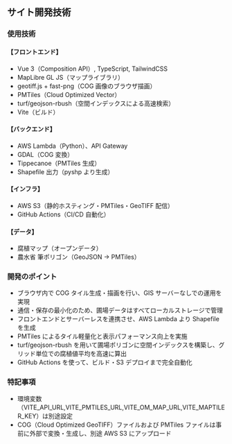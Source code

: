 ## サイト開発技術

### 使用技術

#### 【フロントエンド】

- Vue 3（Composition API）, TypeScript, TailwindCSS
- MapLibre GL JS（マップライブラリ）
- geotiff.js + fast-png（COG 画像のブラウザ描画）
- PMTiles（Cloud Optimized Vector）
- turf/geojson-rbush（空間インデックスによる高速検索）
- Vite（ビルド）

#### 【バックエンド】

- AWS Lambda（Python）、API Gateway
- GDAL（COG 変換）
- Tippecanoe（PMTiles 生成）
- Shapefile 出力（pyshp より生成）

#### 【インフラ】

- AWS S3（静的ホスティング・PMTiles・GeoTIFF 配信）
- GitHub Actions（CI/CD 自動化）

#### 【データ】

- 腐植マップ（オープンデータ）
- 農水省 筆ポリゴン（GeoJSON → PMTiles）

### 開発のポイント

- ブラウザ内で COG タイル生成・描画を行い、GIS サーバーなしでの運用を実現
- 通信・保存の最小化のため、圃場データはすべてローカルストレージで管理
- フロントエンドとサーバーレスを連携させ、AWS Lambda より Shapefile を生成
- PMTiles によるタイル軽量化と表示パフォーマンス向上を実施
- turf/geojson-rbush を用いて圃場ポリゴンに空間インデックスを構築し、グリッド単位での腐植値平均を高速に算出
- GitHub Actions を使って、ビルド・S3 デプロイまで完全自動化

### 特記事項

- 環境変数（VITE_API_URL,VITE_PMTILES_URL,VITE_OM_MAP_URL,VITE_MAPTILER_KEY）は別途設定
- COG（Cloud Optimized GeoTIFF）ファイルおよび PMTiles ファイルは事前に外部で変換・生成し、別途 AWS S3 にアップロード

